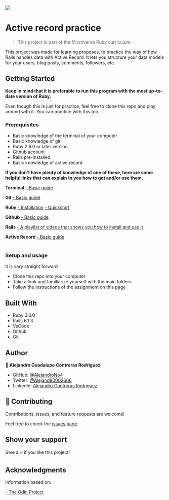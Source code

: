 ![](https://img.shields.io/badge/Microverse-blueviolet)

# Active record practice

> This project is part of the Microverse Ruby curriculum.

This project was made for learning proposes, to practice the way of how Rails handles data with Active Record. It lets you structure your data models for your users, blog posts, comments, followers, etc.

## Getting Started

**Keep in mind that it is preferable to run this program with the most up-to-date version of Ruby.**

Even though this is just for practice, feel free to clone this repo and play around with it. You can practice with this too.

### Prerequisites

- Basic knowledge of the terminal of your computer
- Basic knowledge of git
- Ruby 2.6.0 or later version
- Github account
- Rails pre-installed
- Basic knowledge of active record

**If you don't have plenty of knowledge of one of these, here are some helpful links that can explain to you how to get and/or use them.**

**Terminal**
[- Basic guide](https://www.techrepublic.com/article/16-terminal-commands-every-user-should-know/)
<br>

**Git**
[- Basic guide](https://product.hubspot.com/blog/git-and-github-tutorial-for-beginners)
<br>

**Ruby**
[- Installation](https://www.ruby-lang.org/en/documentation/installation)
[- Quickstart](https://www.ruby-lang.org/en/documentation/quickstart/)
<br>

**Github**
[- Basic guide](https://guides.github.com/activities/hello-world/)
<br>

**Rails**
[- A playlist of videos that shows you how to install and use it](https://www.youtube.com/watch?v=iF8caVyDi5g&list=PLCC34OHNcOtrk3BDsfZwf4GattdLoKCOF)
<br>

**Active Record**
[- Basic guide](https://guides.rubyonrails.org/active_record_basics.html)
<br>
<br>

### Setup and usage

It is very straight forward

- Clone this repo into your computer
- Take a look and familiarize yourself with the main folders
- Follow the instructions of the assignment on this [page](https://www.theodinproject.com/courses/ruby-on-rails/lessons/active-record-basics-ruby-on-rails)

## Built With

- Ruby 3.0.0
- Rails 6.1.3
- VsCode
- Github
- Git
  <br>

## Author

👤 **Alejandro Guadalupe Contreras Rodriguez**

- GitHub: [@AlejandroNo4](https://github.com/AlejandroNo4)
- Twitter: [@Alejand80002666](https://twitter.com/alejand80002666)
- LinkedIn: [Alejandro Contreras Rodriguez](https://www.linkedin.com/in/alejandro-contreras-rodriguez-b524821b5/)

## 🤝 Contributing

Contributions, issues, and feature requests are welcome!

Feel free to check the [issues page](https://github.com/AlejandroNo4/mcro-reddit/issues).

## Show your support

Give a ⭐️ if you like this project!

## Acknowledgments

Information based on:

[- The Odin Project](https://www.theodinproject.com/courses/ruby-on-rails/)
